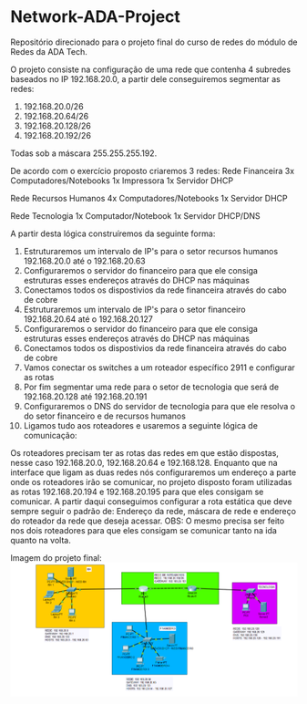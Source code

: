 # Network-ADA-Project

Repositório direcionado para o projeto final do curso de redes do módulo de Redes da ADA Tech.


O projeto consiste na configuração de uma rede que contenha 4 subredes baseados no IP 192.168.20.0, a partir dele conseguiremos segmentar as redes:
1. 192.168.20.0/26
2. 192.168.20.64/26
3. 192.168.20.128/26
4. 192.168.20.192/26

Todas sob a máscara 255.255.255.192.

De acordo com o exercício proposto criaremos 3 redes:
Rede Financeira
3x Computadores/Notebooks
1x Impressora
1x Servidor DHCP

Rede Recursos Humanos
4x Computadores/Notebooks
1x Servidor DHCP

Rede Tecnologia
1x Computador/Notebook
1x Servidor DHCP/DNS


A partir desta lógica construíremos da seguinte forma:
1. Estruturaremos um intervalo de IP's para o setor recursos humanos 192.168.20.0 até o 192.168.20.63
2. Configuraremos o servidor do financeiro para que ele consiga estruturas esses endereços através do DHCP nas máquinas
3. Conectamos todos os dispostivios da rede financeira através do cabo de cobre
4. Estruturaremos um intervalo de IP's para o setor financeiro 192.168.20.64 até o 192.168.20.127
5. Configuraremos o servidor do financeiro para que ele consiga estruturas esses endereços através do DHCP nas máquinas
6. Conectamos todos os dispostivios da rede financeira através do cabo de cobre
7. Vamos conectar os switches a um roteador específico 2911 e configurar as rotas
8. Por fim segmentar uma rede para o setor de tecnologia que será de 192.168.20.128 até 192.168.20.191
9. Configuraremos o DNS do servidor de tecnologia para que ele resolva o do setor financeiro e de recursos humanos
10. Ligamos tudo aos roteadores e usaremos a seguinte lógica de comunicação:

Os roteadores precisam ter as rotas das redes em que estão dispostas, nesse caso 192.168.20.0, 192.168.20.64 e 192.168.128. Enquanto que na interface que ligam as duas redes nós configuraremos um endereço a parte onde os roteadores irão se comunicar, no projeto disposto foram utilizadas as rotas 192.168.20.194 e 192.168.20.195 para que eles consigam se comunicar. A partir daqui conseguimos configurar a rota estática que deve sempre seguir o padrão de: Endereço da rede, máscara de rede e endereço do roteador da rede que deseja acessar.
OBS: O mesmo precisa ser feito nos dois roteadores para que eles consigam se comunicar tanto na ida quanto na volta.

Imagem do projeto final:
<img src="./ada-project-packet-tracer.png">
